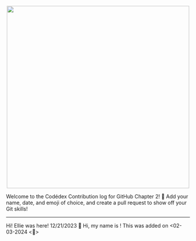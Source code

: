<p align=center>
<img width=500 src="https://github.com/codedex-io/GitHub-Chapter-2-Contributions/assets/65576812/cc021612-1fc0-4488-9928-6183f78f4e9b)" />
</p>

Welcome to the Codédex Contribution log for GitHub Chapter 2! 🚀 Add your name, date, and emoji of choice, and create a pull request to show off your Git skills! 

---

Hi! Ellie was here! 12/21/2023 🧸
Hi, my name is <Vansh>! This was added on <02-03-2024 <🎉>
